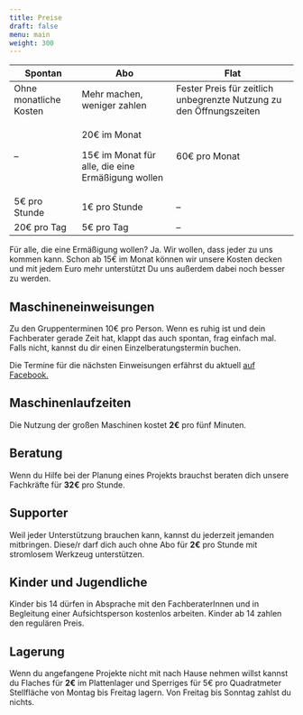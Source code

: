 ```yaml
---
title: Preise
draft: false
menu: main
weight: 300
---
```


<table>
	<thead>
		<tr>
			<th>Spontan</th>
			<th>Abo</th>
			<th>Flat</th>
		</tr>
	</thead>
	<tbody>
		<tr class="meta">
			<td>Ohne monatliche Kosten</td>
			<td>Mehr machen, weniger zahlen</td>
			<td>
				Fester Preis für zeitlich unbegrenzte Nutzung zu den Öffnungszeiten
			</td>
		</tr>
		<tr>
			<td>–</td>
			<td>
				<p>
					<span class="price">20€</span>
					<span class="meta">im Monat</span>
				</p>
				<p>
					<span class="price">15€</span>
					<span class="meta">
						im Monat für alle, die eine Ermäßigung wollen
					</span>
				</p>
			</td>
			<td>
				<span class="price">60€</span> <span class="meta">pro Monat</span>
			</td>
		</tr>
		<tr>
			<td>
				<span class="price">5€</span> <span class="meta">pro Stunde</span>
			</td>
			<td>
				<span class="price">1€</span> <span class="meta">pro Stunde</span>
			</td>
			<td>–</td>
		</tr>
		<tr>
			<td>
				<span class="price">20€</span> <span class="meta">pro Tag</span>
			</td>
			<td>
				<span class="price">5€</span> <span class="meta">pro Tag</span>
			</td>
			<td>–</td>
		</tr>
	</tbody>
</table>

Für alle, die eine Ermäßigung wollen? Ja. Wir wollen, dass jeder zu uns kommen kann. Schon ab 15€ im Monat können wir unsere Kosten decken und mit jedem Euro mehr unterstützt Du uns außerdem dabei noch besser zu werden.

## Maschineneinweisungen

Zu den Gruppenterminen 10€ pro Person. Wenn es ruhig ist und dein Fachberater gerade Zeit hat, klappt das auch spontan, frag einfach mal. Falls nicht, kannst du dir einen Einzelberatungstermin buchen.

Die Termine für die nächsten Einweisungen erfährst du aktuell [auf Facebook.][facebook]

## Maschinenlaufzeiten

Die Nutzung der großen Maschinen kostet **2€** pro fünf Minuten.

## Beratung

Wenn du Hilfe bei der Planung eines Projekts brauchst beraten dich unsere Fachkräfte für **32€** pro Stunde.

## Supporter

Weil jeder Unterstützung brauchen kann, kannst du jederzeit jemanden mitbringen. Diese/r darf dich auch ohne Abo für **2€** pro Stunde mit stromlosem Werkzeug unterstützen.

## Kinder und Jugendliche

Kinder bis 14 dürfen in Absprache mit den FachberaterInnen und in Begleitung einer Aufsichtsperson kostenlos arbeiten. Kinder ab 14 zahlen den regulären Preis.

## Lagerung

Wenn du angefangene Projekte nicht mit nach Hause nehmen willst kannst du Flaches für **2€** im Plattenlager und Sperriges für 5€ pro Quadratmeter Stellfläche von Montag bis Freitag lagern. Von Freitag bis Sonntag zahlst du nichts.

[facebook]: https://www.facebook.com/habitataugsburg/
